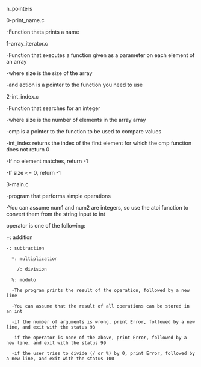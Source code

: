 
n_pointers



0-print_name.c

-Function thats prints a name





1-array_iterator.c

-Function that executes a function given as a parameter on each element of an array

-where size is the size of the array

-and action is a pointer to the function you need to use





2-int_index.c

-Function that searches for an integer

-where size is the number of elements in the array array

-cmp is a pointer to the function to be used to compare values

-int_index returns the index of the first element for which the cmp function does not return 0

-If no element matches, return -1

-If size <= 0, return -1





3-main.c

-program that performs simple operations

-You can assume num1 and num2 are integers, so use the atoi function to convert them from the string input to int

operator is one of the following:

  +: addition

    -: subtraction

      *: multiplication

        /: division

	  %: modulo

	  -The program prints the result of the operation, followed by a new line

	  -You can assume that the result of all operations can be stored in an int

	  -if the number of arguments is wrong, print Error, followed by a new line, and exit with the status 98

	  -if the operator is none of the above, print Error, followed by a new line, and exit with the status 99

	  -if the user tries to divide (/ or %) by 0, print Error, followed by a new line, and exit with the status 100

